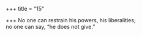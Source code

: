 +++
title = "15"

+++
No one can restrain his powers, his liberalities;  
no one can say, “he does not give.”  